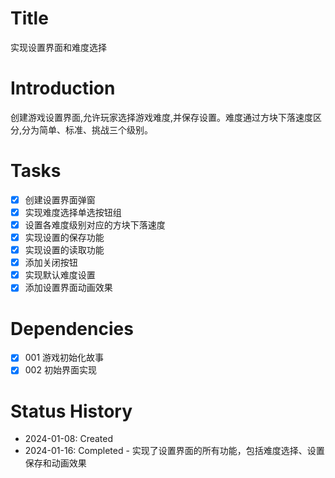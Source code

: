 # Title
实现设置界面和难度选择

# Introduction
创建游戏设置界面,允许玩家选择游戏难度,并保存设置。难度通过方块下落速度区分,分为简单、标准、挑战三个级别。

# Tasks
- [x] 创建设置界面弹窗
- [x] 实现难度选择单选按钮组
- [x] 设置各难度级别对应的方块下落速度
- [x] 实现设置的保存功能
- [x] 实现设置的读取功能
- [x] 添加关闭按钮
- [x] 实现默认难度设置
- [x] 添加设置界面动画效果

# Dependencies
- [x] 001 游戏初始化故事
- [x] 002 初始界面实现

# Status History
- 2024-01-08: Created
- 2024-01-16: Completed - 实现了设置界面的所有功能，包括难度选择、设置保存和动画效果
